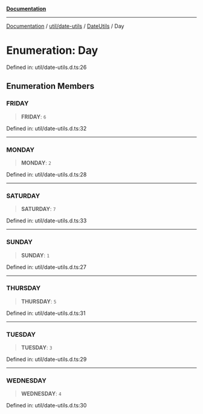 [**Documentation**](../../../../../index.md)

***

[Documentation](../../../../../index.md) / [util/date-utils](../../../index.md) / [DateUtils](../index.md) / Day

# Enumeration: Day

Defined in: util/date-utils.d.ts:26

## Enumeration Members

### FRIDAY

> **FRIDAY**: `6`

Defined in: util/date-utils.d.ts:32

***

### MONDAY

> **MONDAY**: `2`

Defined in: util/date-utils.d.ts:28

***

### SATURDAY

> **SATURDAY**: `7`

Defined in: util/date-utils.d.ts:33

***

### SUNDAY

> **SUNDAY**: `1`

Defined in: util/date-utils.d.ts:27

***

### THURSDAY

> **THURSDAY**: `5`

Defined in: util/date-utils.d.ts:31

***

### TUESDAY

> **TUESDAY**: `3`

Defined in: util/date-utils.d.ts:29

***

### WEDNESDAY

> **WEDNESDAY**: `4`

Defined in: util/date-utils.d.ts:30
